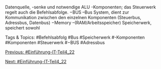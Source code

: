 Datenquelle, -senke und notwendige ALU -Komponenten; das 
Steuerwerk regelt auch die Befehlsabfolge. 
−BUS –Bus System, dient zur Kommunikation zwischen den 
einzelnen Komponenten (Steuerbus, Adressbus, Datenbus) 
−Memory –(RAM/Arbeitsspeicher) Speicherwerk, speichert sowohl 

   Tags & Topics:
   #Befehlsabfolg
   #Bus
   #Speicherwerk
   #-Komponenten
   #Komponenten
   #Steuerwerk
   #−BUS
   #Adressbus

[Previous: #Einführung-IT-Teil4_22](Einführung-IT-Teil4_22.md)

[Next: #Einführung-IT-Teil4_22](Einführung-IT-Teil4_22.md)